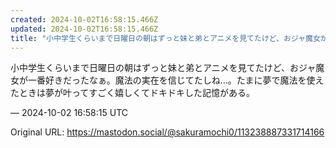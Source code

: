```yaml
---
created: 2024-10-02T16:58:15.466Z
updated: 2024-10-02T16:58:15.466Z
title: "小中学生くらいまで日曜日の朝はずっと妹と弟とアニメを見てたけど、おジャ魔女が一番[...]"
---
```


<p>小中学生くらいまで日曜日の朝はずっと妹と弟とアニメを見てたけど、おジャ魔女が一番好きだったなぁ。魔法の実在を信じてたしね…。たまに夢で魔法を使えたときは夢が叶ってすごく嬉しくてドキドキした記憶がある。</p>

&mdash; 2024-10-02 16:58:15 UTC

Original URL: https://mastodon.social/@sakuramochi0/113238887331714166
